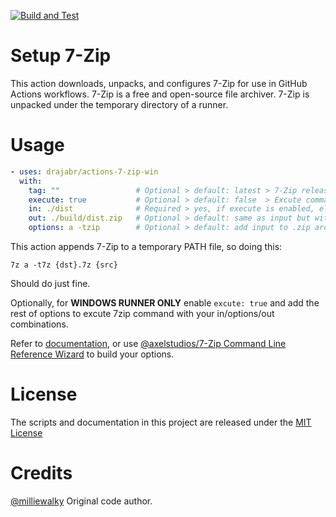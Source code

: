 [![Build and Test](https://github.com/milliewalky/setup-7-zip/actions/workflows/sample.yml/badge.svg)](https://github.com/milliewalky/setup-7-zip/actions/workflows/sample.yml)

# Setup 7-Zip

This action downloads, unpacks, and configures 7-Zip for use in GitHub Actions workflows. 7-Zip is a free and open-source file archiver. 7-Zip is unpacked under the temporary directory of a runner.

# Usage

<!-- start usage -->
```yaml
- uses: drajabr/actions-7-zip-win
  with:
    tag: ""                 # Optional > default: latest > 7-Zip release tag from its GitHub Releases page e.g. 24.07.
    execute: true           # Optional > default: false  > Excute command 7z <options> <in> <out>
    in: ./dist              # Required > yes, if execute is enabled, else it just downloads 7z and adds 7z command to PATH
    out: ./build/dist.zip   # Optional > default: same as input but with .7z extension
    options: a -tzip        # Optional > default: add input to .zip archive
```
<!-- end usage -->

This action appends 7-Zip to a temporary PATH file, so doing this:

```
7z a -t7z {dst}.7z {src}
```

Should do just fine.

Optionally, for **WINDOWS RUNNER ONLY** enable `excute: true` and add the rest of options to excute 7zip command with your in/options/out combinations.

Refer to [documentation](https://documentation.help/7-Zip/), or use [@axelstudios/7-Zip Command Line Reference Wizard](https://axelstudios.github.io/7z/#!/) to build your options.


# License

The scripts and documentation in this project are released under the [MIT License](LICENSE)

# Credits

[@milliewalky](https://github.com/milliewalky) Original code author.
